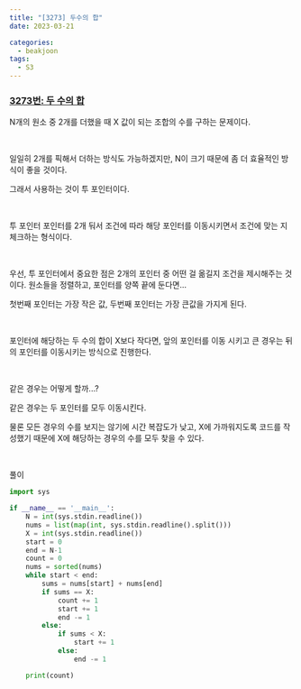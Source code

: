 ```yaml
---
title: "[3273] 두수의 합"
date: 2023-03-21

categories:
  - beakjoon
tags:
  - S3
---
```


### [3273번: 두 수의 합](https://www.acmicpc.net/problem/3273)

N개의 원소 중 2개를 더했을 때 X 값이 되는 조합의 수를 구하는 문제이다.

<br>

일일히 2개를 픽해서 더하는 방식도 가능하겠지만, N이 크기 때문에 좀 더 효율적인 방식이 좋을 것이다.

그래서 사용하는 것이 투 포인터이다.

<br>

투 포인터
포인터를 2개 둬서 조건에 따라 해당 포인터를 이동시키면서 조건에 맞는 지 체크하는 형식이다.

<br>

우선, 투 포인터에서 중요한 점은 2개의 포인터 중 어떤 걸 옮길지 조건을 제시해주는 것이다.
원소들을 정렬하고, 포인터를 양쪽 끝에 둔다면...

첫번째 포인터는 가장 작은 값, 두번째 포인터는 가장 큰값을 가지게 된다.

<br>

포인터에 해당하는 두 수의 합이 X보다 작다면, 앞의 포인터를 이동 시키고 큰 경우는 뒤의 포인터를 이동시키는 방식으로 진행한다.

<br>

같은 경우는 어떻게 할까...?

같은 경우는 두 포인터를 모두 이동시킨다.

물론 모든 경우의 수를 보지는 않기에 시간 복잡도가 낮고, X에 가까워지도록 코드를 작성했기 때문에 X에 해당하는 경우의 수를 모두 찾을 수 있다.
    

<br>
  
풀이

```python
import sys

if __name__ == '__main__':
    N = int(sys.stdin.readline())
    nums = list(map(int, sys.stdin.readline().split()))
    X = int(sys.stdin.readline())
    start = 0
    end = N-1
    count = 0
    nums = sorted(nums)
    while start < end:
        sums = nums[start] + nums[end]
        if sums == X:
            count += 1
            start += 1
            end -= 1
        else:
            if sums < X:
                start += 1
            else:
                end -= 1

    print(count)
```
